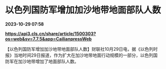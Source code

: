 # 以色列国防军增加加沙地带地面部队人数

**2023-10-29 07:58**

**https://api3.cls.cn/share/article/1500303?os=web&sv=7.7.5&app=CailianpressWeb**

【以色列国防军增加加沙地带地面部队人数】财联社10月29日电，据《以色列时报》当地时间29日报道，作为扩大在加沙地带地面行动规模的一部分，以色列国防军在加沙地带增加了地面部队人数。